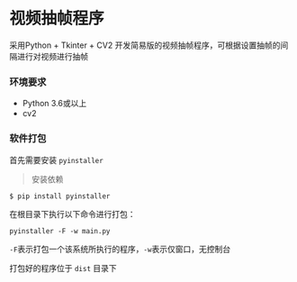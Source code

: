 # 视频抽帧程序

采用Python + Tkinter + CV2 开发简易版的视频抽帧程序，可根据设置抽帧的间隔进行对视频进行抽帧

### 环境要求

- Python 3.6或以上
- cv2

### 软件打包

首先需要安装 `pyinstaller`

> 安装依赖
```shell
$ pip install pyinstaller
```

在根目录下执行以下命令进行打包：
```shell
pyinstaller -F -w main.py
```

`-F`表示打包一个该系统所执行的程序，`-w`表示仅窗口，无控制台

打包好的程序位于 `dist` 目录下

